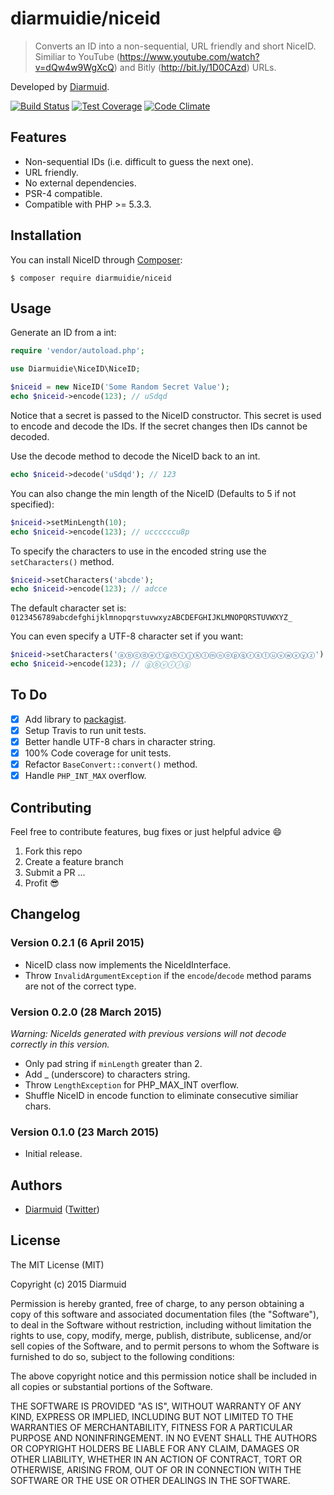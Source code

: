 diarmuidie/niceid
=============

> Converts an ID into a non-sequential, URL friendly and short NiceID. Similiar to YouTube (https://www.youtube.com/watch?v=dQw4w9WgXcQ) and Bitly (http://bit.ly/1D0CAzd) URLs.

Developed by [Diarmuid](https://diarmuid.ie/).

[![Build Status](https://travis-ci.org/diarmuidie/niceid.svg)](https://travis-ci.org/diarmuidie/niceid)
[![Test Coverage](https://codeclimate.com/github/diarmuidie/niceid/badges/coverage.svg)](https://codeclimate.com/github/diarmuidie/niceid)
[![Code Climate](https://codeclimate.com/github/diarmuidie/niceid/badges/gpa.svg)](https://codeclimate.com/github/diarmuidie/niceid)

Features
--------

- Non-sequential IDs (i.e. difficult to guess the next one).
- URL friendly.
- No external dependencies.
- PSR-4 compatible.
- Compatible with PHP >= 5.3.3.

Installation
------------

You can install NiceID through [Composer](https://getcomposer.org):

```shell
$ composer require diarmuidie/niceid
```


Usage
-----

Generate an ID from a int:

```php
require 'vendor/autoload.php';

use Diarmuidie\NiceID\NiceID;

$niceid = new NiceID('Some Random Secret Value');
echo $niceid->encode(123); // uSdqd
```
Notice that a secret is passed to the NiceID constructor. This secret is used to encode and decode the IDs. If the secret changes then IDs cannot be decoded.

Use the decode method to decode the NiceID back to an int.
```php
echo $niceid->decode('uSdqd'); // 123
```

You can also change the min length of the NiceID (Defaults to 5 if not specified):

```php
$niceid->setMinLength(10);
echo $niceid->encode(123); // uccccccu8p
```

To specify the characters to use in the encoded string use the  `setCharacters()` method.

```php
$niceid->setCharacters('abcde');
echo $niceid->encode(123); // adcce
```

The default character set is: `0123456789abcdefghijklmnopqrstuvwxyzABCDEFGHIJKLMNOPQRSTUVWXYZ_`

You can even specify a UTF-8 character set if you want:

```php
$niceid->setCharacters('ⓐⓑⓒⓓⓔⓕⓖⓗⓘⓙⓚⓛⓜⓝⓞⓟⓠⓡⓢⓣⓤⓥⓦⓧⓨⓩ');
echo $niceid->encode(123); // ⓖⓑⓥⓘⓘⓠ
```

To Do
---------
- [x] Add library to [packagist](http://packagist.org).
- [x] Setup Travis to run unit tests.
- [x] Better handle UTF-8 chars in character string.
- [x] 100% Code coverage for unit tests.
- [x] Refactor `BaseConvert::convert()` method.
- [x] Handle `PHP_INT_MAX` overflow.

Contributing
---------

Feel free to contribute features, bug fixes or just helpful advice :smile:

1. Fork this repo
2. Create a feature branch
3. Submit a PR
...
4. Profit :sunglasses:


Changelog
---------

### Version 0.2.1 (6 April 2015)

- NiceID class now implements the NiceIdInterface.
- Throw `InvalidArgumentException` if the `encode`/`decode` method params are not of the correct type.

### Version 0.2.0 (28 March 2015)

_Warning: NiceIds generated with previous versions will not decode correctly in this version._

- Only pad string if `minLength` greater than 2.
- Add _ (underscore) to characters string.
- Throw `LengthException` for PHP_MAX_INT overflow.
- Shuffle NiceID in encode function to eliminate consecutive similiar chars.

### Version 0.1.0 (23 March 2015)

- Initial release.

Authors
-------

- [Diarmuid](http://diamruid.ie) ([Twitter](http://twitter.com/diarmuidie))


License
-------

The MIT License (MIT)

Copyright (c) 2015 Diarmuid

Permission is hereby granted, free of charge, to any person obtaining a copy of this software and associated
documentation files (the "Software"), to deal in the Software without restriction, including without limitation the
rights to use, copy, modify, merge, publish, distribute, sublicense, and/or sell copies of the Software, and to permit
persons to whom the Software is furnished to do so, subject to the following conditions:

The above copyright notice and this permission notice shall be included in all copies or substantial portions of the
Software.

THE SOFTWARE IS PROVIDED "AS IS", WITHOUT WARRANTY OF ANY KIND, EXPRESS OR IMPLIED, INCLUDING BUT NOT LIMITED TO THE
WARRANTIES OF MERCHANTABILITY, FITNESS FOR A PARTICULAR PURPOSE AND NONINFRINGEMENT. IN NO EVENT SHALL THE AUTHORS OR
COPYRIGHT HOLDERS BE LIABLE FOR ANY CLAIM, DAMAGES OR OTHER LIABILITY, WHETHER IN AN ACTION OF CONTRACT, TORT OR
OTHERWISE, ARISING FROM, OUT OF OR IN CONNECTION WITH THE SOFTWARE OR THE USE OR OTHER DEALINGS IN THE SOFTWARE.
